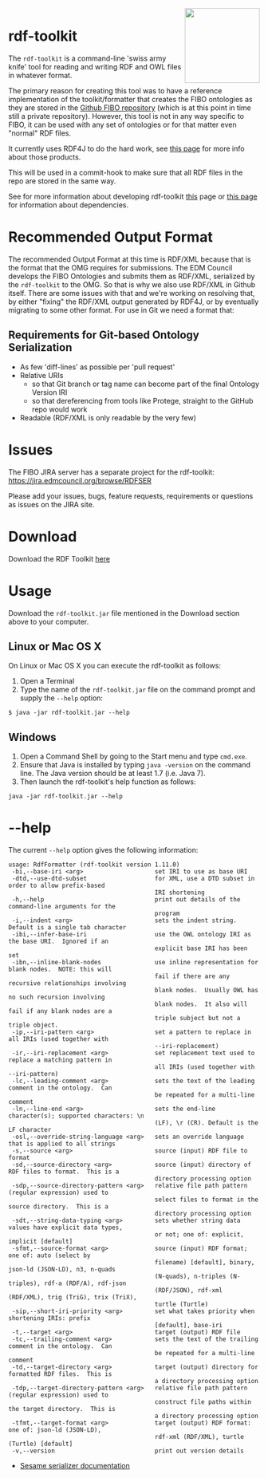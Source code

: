 <img src="https://spec.edmcouncil.org/fibo/htmlpages/develop/latest/img/logo.66a988fe.png" width="150" align="right"/>

# rdf-toolkit

The `rdf-toolkit` is a command-line 'swiss army knife' tool for reading and writing RDF and OWL files in whatever format.

The primary reason for creating this tool was to have a reference implementation of the toolkit/formatter that 
creates the FIBO ontologies as they are stored in the [Github FIBO repository](https://github.com/edmcouncil/fibo) 
(which is at this point in time still a private repository). However, this tool is not in any way specific to FIBO, 
it can be used with any set of ontologies or for that matter even "normal" RDF files.

It currently uses RDF4J to do the hard work, see [this page](docs/dependencies.md) for more info about those products.

This will be used in a commit-hook to make sure that all RDF files in the repo are stored in the same way.

See for more information about developing rdf-toolkit [this](docs/develop.md) page or [this page](docs/dependencies.md) for information about dependencies.

# Recommended Output Format

The recommended Output Format at this time is RDF/XML because that is the format that the OMG requires for submissions. 
The EDM Council develops the FIBO Ontologies and submits them as RDF/XML, serialized by the `rdf-toolkit` to the OMG. 
So that is why we also use RDF/XML in Github itself. There are some issues with that and we're working on resolving that, 
by either "fixing" the RDF/XML output generated by RDF4J, or by eventually migrating to some other format. 
For use in Git we need a format that:

## Requirements for Git-based Ontology Serialization

- As few 'diff-lines' as possible per 'pull request'
- Relative URIs
  - so that Git branch or tag name can become part of the final Ontology Version IRI
  - so that dereferencing from tools like Protege, straight to the GitHub repo would work
- Readable (RDF/XML is only readable by the very few)

# Issues

The FIBO JIRA server has a separate project for the rdf-toolkit: https://jira.edmcouncil.org/browse/RDFSER

Please add your issues, bugs, feature requests, requirements or questions as issues on the JIRA site.

# Download

Download the RDF Toolkit [here](https://jenkins.edmcouncil.org/view/rdf-toolkit/job/rdf-toolkit-build/lastSuccessfulBuild/artifact/target/rdf-toolkit.jar)

# Usage

Download the `rdf-toolkit.jar` file mentioned in the Download section above to your computer.

## Linux or Mac OS X

On Linux or Mac OS X you can execute the rdf-toolkit as follows:

1. Open a Terminal
2. Type the name of the `rdf-toolkit.jar` file on the command prompt and supply the `--help` option:
```
$ java -jar rdf-toolkit.jar --help
```

## Windows

1. Open a Command Shell by going to the Start menu and type `cmd.exe`.
2. Ensure that Java is installed by typing `java -version` on the command line. The Java version should be at least 1.7 (i.e. Java 7).
3. Then launch the rdf-toolkit's help function as follows:
```
java -jar rdf-toolkit.jar --help
```

# --help

The current `--help` option gives the following information:

```
usage: RdfFormatter (rdf-toolkit version 1.11.0)
 -bi,--base-iri <arg>                    set IRI to use as base URI
 -dtd,--use-dtd-subset                   for XML, use a DTD subset in order to allow prefix-based
                                         IRI shortening
 -h,--help                               print out details of the command-line arguments for the
                                         program
 -i,--indent <arg>                       sets the indent string.  Default is a single tab character
 -ibi,--infer-base-iri                   use the OWL ontology IRI as the base URI.  Ignored if an
                                         explicit base IRI has been set
 -ibn,--inline-blank-nodes               use inline representation for blank nodes.  NOTE: this will
                                         fail if there are any recursive relationships involving
                                         blank nodes.  Usually OWL has no such recursion involving
                                         blank nodes.  It also will fail if any blank nodes are a
                                         triple subject but not a triple object.
 -ip,--iri-pattern <arg>                 set a pattern to replace in all IRIs (used together with
                                         --iri-replacement)
 -ir,--iri-replacement <arg>             set replacement text used to replace a matching pattern in
                                         all IRIs (used together with --iri-pattern)
 -lc,--leading-comment <arg>             sets the text of the leading comment in the ontology.  Can
                                         be repeated for a multi-line comment
 -ln,--line-end <arg>                    sets the end-line character(s); supported characters: \n
                                         (LF), \r (CR). Default is the LF character
 -osl,--override-string-language <arg>   sets an override language that is applied to all strings
 -s,--source <arg>                       source (input) RDF file to format
 -sd,--source-directory <arg>            source (input) directory of RDF files to format.  This is a
                                         directory processing option
 -sdp,--source-directory-pattern <arg>   relative file path pattern (regular expression) used to
                                         select files to format in the source directory.  This is a
                                         directory processing option
 -sdt,--string-data-typing <arg>         sets whether string data values have explicit data types,
                                         or not; one of: explicit, implicit [default]
 -sfmt,--source-format <arg>             source (input) RDF format; one of: auto (select by
                                         filename) [default], binary, json-ld (JSON-LD), n3, n-quads
                                         (N-quads), n-triples (N-triples), rdf-a (RDF/A), rdf-json
                                         (RDF/JSON), rdf-xml (RDF/XML), trig (TriG), trix (TriX),
                                         turtle (Turtle)
 -sip,--short-iri-priority <arg>         set what takes priority when shortening IRIs: prefix
                                         [default], base-iri
 -t,--target <arg>                       target (output) RDF file
 -tc,--trailing-comment <arg>            sets the text of the trailing comment in the ontology.  Can
                                         be repeated for a multi-line comment
 -td,--target-directory <arg>            target (output) directory for formatted RDF files.  This is
                                         a directory processing option
 -tdp,--target-directory-pattern <arg>   relative file path pattern (regular expression) used to
                                         construct file paths within the target directory.  This is
                                         a directory processing option
 -tfmt,--target-format <arg>             target (output) RDF format: one of: json-ld (JSON-LD),
                                         rdf-xml (RDF/XML), turtle (Turtle) [default]
 -v,--version                            print out version details
```

* [Sesame serializer documentation](docs/RdfFormatter.md)
